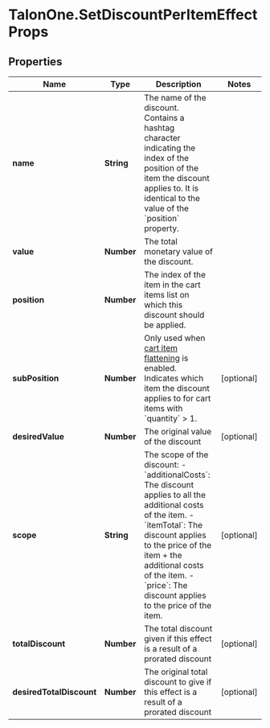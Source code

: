# TalonOne.SetDiscountPerItemEffectProps

## Properties

Name | Type | Description | Notes
------------ | ------------- | ------------- | -------------
**name** | **String** | The name of the discount. Contains a hashtag character indicating the index of the position of the item the discount applies to. It is identical to the value of the &#x60;position&#x60; property.  | 
**value** | **Number** | The total monetary value of the discount. | 
**position** | **Number** | The index of the item in the cart items list on which this discount should be applied. | 
**subPosition** | **Number** | Only used when [cart item flattening](https://docs.talon.one/docs/product/campaigns/campaign-evaluation/#flattened-cart-items) is enabled. Indicates which item the discount applies to for cart items with &#x60;quantity&#x60; &gt; 1.  | [optional] 
**desiredValue** | **Number** | The original value of the discount | [optional] 
**scope** | **String** | The scope of the discount: - &#x60;additionalCosts&#x60;: The discount applies to all the additional costs of the item. - &#x60;itemTotal&#x60;: The discount applies to the price of the item + the additional costs of the item. - &#x60;price&#x60;: The discount applies to the price of the item.  | [optional] 
**totalDiscount** | **Number** | The total discount given if this effect is a result of a prorated discount | [optional] 
**desiredTotalDiscount** | **Number** | The original total discount to give if this effect is a result of a prorated discount | [optional] 


